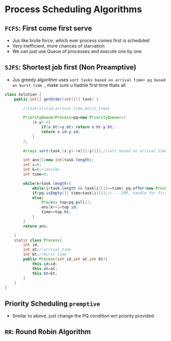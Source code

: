# Process Scheduling Algorithms
## `FCFS`: First come first serve
- Jus like brute force, which ever process comes first is scheduled
- Very inefficient, more chances of starvation
- We can just use Queue of processes and execute one by one
## `SJFS`: Shortest job first (Non Preamptive)
- Jus greedy algorithm uses `sort tasks based on arrival time+ pq based on burst time `, make sure u hadnle first time thats all
```java
class Solution {
    public int[] getOrder(int[][] task) {

        //task[i]={id,arrival_time,burst_time}

        PriorityQueue<Process>pq=new PriorityQueue<>(
            (x,y)->{
                if(x.bt!=y.bt) return x.bt-y.bt;
                return x.id-y.id;
            }
        );
        
        Arrays.sort(task,(x,y)->x[1]-y[1]);//sort based on arrival time

        int ans[]=new int[task.length];
        int i=0;
        int k=0;//ansIdx
        int time=0;

        while(k<task.length){
            while(i<task.length && task[i][1]<=time) pq.offer(new Process(task[i][0],task[i][1],task[i++][2]));
            if(pq.isEmpty()) time=task[i][1];//----IMP, handle for first time
            else{
                Process top=pq.poll();
                ans[k++]=top.id;
                time+=top.bt;
            }
        }
        return ans;

    }
    static class Process{
        int id;
        int at;//arrival time
        int bt;//burst time
        public Process(int id,int at,int bt){
            this.id=id;
            this.at=at;
            this.bt=bt;
        }
    }
}
```
## Priority Scheduling `premptive`
- Similar to above, just change the PQ condition wrt priority provided
## `RR`: Round Robin Algorithm
